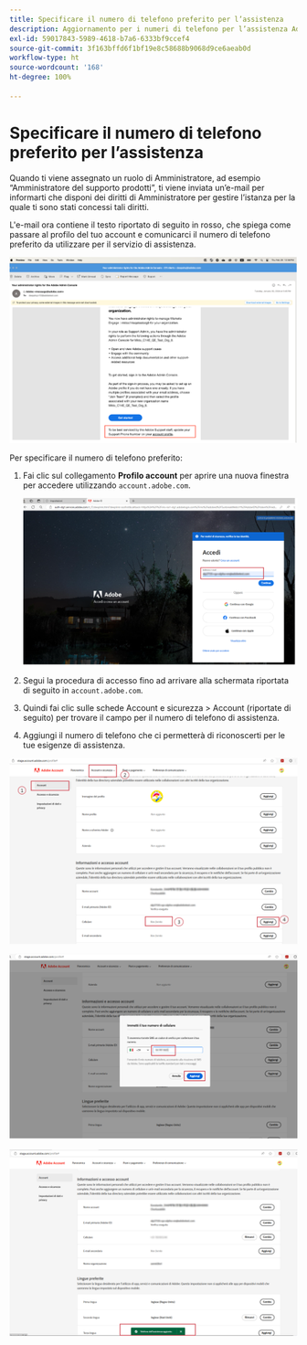 ```yaml
---
title: Specificare il numero di telefono preferito per l’assistenza
description: Aggiornamento per i numeri di telefono per l’assistenza Adobe. Specifica il numero di telefono preferito per l’assistenza.
exl-id: 59017843-5989-4618-b7a6-6333bf9ccef4
source-git-commit: 3f163bffd6f1bf19e8c58688b9068d9ce6aeab0d
workflow-type: ht
source-wordcount: '168'
ht-degree: 100%

---
```


# Specificare il numero di telefono preferito per l’assistenza

Quando ti viene assegnato un ruolo di Amministratore, ad esempio “Amministratore del supporto prodotti”, ti viene inviata un’e-mail per informarti che disponi dei diritti di Amministratore per gestire l’istanza per la quale ti sono stati concessi tali diritti.

L&#39;e-mail ora contiene il testo riportato di seguito in rosso, che spiega come passare al profilo del tuo account e comunicarci il numero di telefono preferito da utilizzare per il servizio di assistenza.

![Numero preferito per l’assistenza](assets/admin-console-1.png)

Per specificare il numero di telefono preferito:

1. Fai clic sul collegamento **Profilo account** per aprire una nuova finestra per accedere utilizzando `account.adobe.com`.

   ![Accedi](assets/sign-in.png)

1. Segui la procedura di accesso fino ad arrivare alla schermata riportata di seguito in `account.adobe.com`.
1. Quindi fai clic sulle schede Account e sicurezza > Account (riportate di seguito) per trovare il campo per il numero di telefono di assistenza.
1. Aggiungi il numero di telefono che ci permetterà di riconoscerti per le tue esigenze di assistenza.

![Specifica i dettagli](assets/account-info.png)

![Aggiungi numero di telefono](assets/enter-phone-number.png)

![Risultati](assets/result.png)
